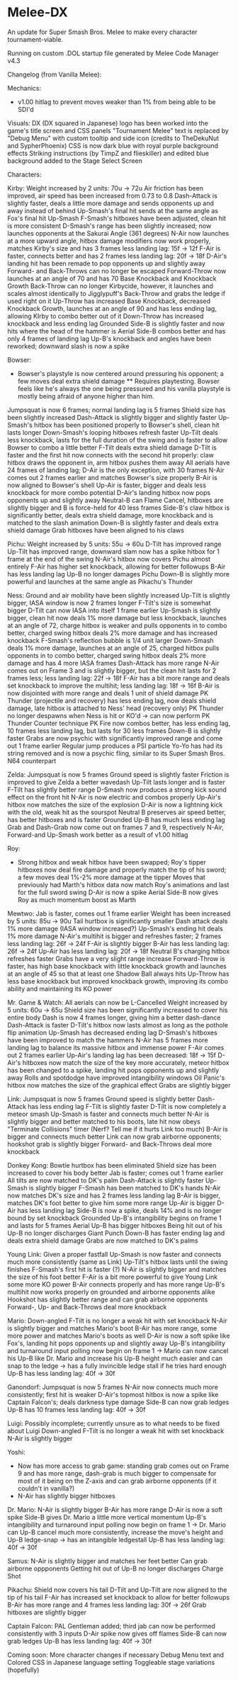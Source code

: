 # Melee-DX
An update for Super Smash Bros. Melee to make every character tournament-viable.

Running on custom .DOL startup file generated by Melee Code Manager v4.3

Changelog (from Vanilla Melee):

Mechanics:

- v1.00 hitlag to prevent moves weaker than 1% from being able to be SDI'd

Visuals:
DX (DX squared in Japanese) logo has been worked into the game's title screen and CSS panels
"Tournament Melee" text is replaced by "Debug Menu" with custom tooltip and side icon (credits to TheDekuNut and SypherPhoenix)
CSS is now dark blue with royal purple background effects
Striking instructions (by TimpZ and flieskiller) and edited blue background added to the Stage Select Screen

Characters:

Kirby:
Weight increased by 2 units: 70u -> 72u
Air friction has been improved, air speed has been increased from 0.73 to 0.8
Dash-Attack is slightly faster, deals a little more damage and sends opponents up and away instead of behind
Up-Smash's final hit sends at the same angle as Fox's final hit Up-Smash
F-Smash's hitboxes have been adjusted, clean hit is more consistent
D-Smash's range has been slightly increased; now launches opponents at the Sakurai Angle (361 degrees)
N-Air now launches at a more upward angle, hitbox damage modifiers now work properly, matches Kirby's size and has 3 frames less landing lag: 15f -> 12f
F-Air is faster, connects better and has 2 frames less landing lag: 20f -> 18f
D-Air's landing hit has been remade to pop opponents up and slightly away
Forward- and Back-Throws can no longer be escaped
Forward-Throw now launches at an angle of 70 and has 70 Base Knockback and Knockback Growth
Back-Throw can no longer Kirbycide, however, it launches and scales almost identically to Jigglypuff's Back-Throw and grabs the ledge if used right on it
Up-Throw has increased Base Knockback, decreased Knockback Growth, launches at an angle of 90 and has less ending lag, allowing KIrby to combo better out of it
Down-Throw has increased knockback and less ending lag
Grounded Side-B is slightly faster and now hits where the head of the hammer is
Aerial Side-B combos better and has only 4 frames of landing lag
Up-B's knockback and angles have been reworked; downward slash is now a spike

Bowser:
* Bowser's playstyle is now centered around pressuring his opponent; a few moves deal extra shield damage
** Requires playtesting. Bowser feels like he's always the one being pressured and his vanilla playstyle is mostly being afraid of anyone higher than him.

Jumpsquat is now 6 frames; normal landing lag is 5 frames
Shield size has been slightly increased
Dash-Attack is slightly bigger and slightly faster
Up-Smash's hitbox has been positioned properly to Bowser's shell, clean hit lasts longer
Down-Smash's looping hitboxes refresh faster
Up-Tilt deals less knockback, lasts for the full duration of the swing and is faster to allow Bowser to combo a little better
F-Tilt deals extra shield damage
D-Tilt is faster and the first hit now connects with the second hit properly: claw hitbox draws the opponent in, arm hitbox pushes them away
All aerials have 24 frames of landing lag; D-Air is the only exception, with 30 frames
N-Air comes out 2 frames earlier and matches Bowser's size properly
B-Air is now aligned to Bowser's shell
Up-Air is faster, bigger and deals less knockback for more combo potential
D-Air's landing hitbox now pops opponents up and slightly away
Neutral-B can Flame Cancel, hitboxes are slightly bigger and B is force-held for 40 less frames
Side-B's claw hitbox is significantly better, deals extra shield damage, more knockback and is matched to the slash animation
Down-B is slightly faster and deals extra shield damage
Grab hitboxes have been aligned to his claws

Pichu:
Weight increased by 5 units: 55u -> 60u
D-Tilt has improved range
Up-Tilt has improved range, downward slam now has a spike hitbox for 1 frame at the end of the swing
N-Air's hitbox now covers Pichu almost entirely
F-Air has higher set knockback, allowing for better followups
B-Air has less landing lag
Up-B no longer damages Pichu
Down-B is slightly more powerful and launches at the same angle as Pikachu's Thunder

Ness:
Ground and air mobility have been slightly increased
Up-Tilt is slightly bigger, IASA window is now 2 frames longer
F-Tilt's size is somewhat bigger
D-Tilt can now IASA into itself 1 frame earlier
Up-Smash is slightly bigger, clean hit now deals 1% more damage but less knockback, launches at an angle of 72, charge hitbox is weaker and pulls opponents in to combo better, charged swing hitbox deals 2% more damage and has increased knockback
F-Smash's reflection bubble is 1/4 unit larger
Down-Smash deals 1% more damage, launches at an angle of 25, charged hitbox pulls opponents in to combo better, charged swing hitbox deals 2% more damage and has 4 more IASA frames
Dash-Attack has more range
N-Air comes out on Frame 3 and is slightly bigger, but the clean hit lasts for 2 frames less; less landing lag: 22f -> 18f
F-Air has a bit more range and deals set knockback to improve the multihit; less landing lag: 18f -> 16f
B-Air is now disjointed with more range and deals 1 unit of shield damage
PK Thunder (projectile and recovery) has less ending lag, now deals shield damage, late hitbox is attached to Ness' head (recovery only)
PK Thunder no longer despawns when Ness is hit or KO'd -> can now perform PK Thunder Counter technique
PK Fire now combos better, has less ending lag, 10 frames less landing lag, but lasts for 30 less frames
Down-B is slightly faster
Grabs are now psychic with significantly improved range and come out 1 frame earlier
Regular jump produces a PSI particle
Yo-Yo has had its string removed and is now a psychic fling, similar to its Super Smash Bros. N64 counterpart

Zelda:
Jumpsquat is now 5 frames
Ground speed is slightly faster
Friction is improved to give Zelda a better wavedash
Up-Tilt lasts longer and is faster
F-Tilt has slightly better range
D-Smash now produces a strong kick sound effect on the front hit
N-Air is now electric and combos properly
Up-Air's hitbox now matches the size of the explosion
D-Air is now a lightning kick with the old, weak hit as the sourspot
Neutral B preserves air speed better, has better hitboxes and is faster
Grounded Up-B has much less ending lag
Grab and Dash-Grab now come out on frames 7 and 9, respectively
N-Air, Forward-and Up-Smash work better as a result of v1.00 hitlag

Roy:

- Strong hitbox and weak hitbox have been swapped; Roy's tipper hitboxes now deal fire damage and properly match the tip of his sword; a few moves deal 1%-2% more damage at the tipper
Moves that previously had Marth's hitbox data now match Roy's animations and last for the full sword swing
D-Air is now a spike
Aerial Side-B now gives Roy as much momentum boost as Marth

Mewtwo:
Jab is faster, comes out 1 frame earlier
Weight has been increased by 5 units: 85u -> 90u
Tail hurtbox is significantly smaller
Dash attack deals 1% more damage (IASA window increased?)
Up-Smash's ending hit deals 1% more damage
N-Air's multihit is bigger and refreshes faster; 2 frames less landing lag: 26f -> 24f
F-Air is slightly bigger
B-Air has less landing lag: 26f -> 24f
Up-Air has less landing lag: 20f -> 18f
Neutral B's charging hitbox refreshes faster
Grabs have a very slight range increase
Forward-Throw is faster, has high base knockback with little knockback growth and launches at an angle of 45 so that at least one Shadow Ball always hits
Up-Throw has less base knockback but improved knockback growth, improving its combo ability and maintaining its KO power

Mr. Game & Watch:
All aerials can now be L-Cancelled
Weight increased by 5 units: 60u -> 65u
Shield size has been significantly increased to cover his entire body
Dash is now 4 frames longer, giving him a better dash-dance
Dash-Attack is faster
D-Tilt's hitbox now lasts almost as long as the pothole flip animation
Up-Smash has decreased ending lag
D-Smash's hitboxes have been improved to match the hammers
N-Air has 5 frames more landing lag to balance its massive hitbox and immense power
F-Air comes out 2 frames earlier
Up-Air's landing lag has been decreased: 18f -> 15f
D-Air's hitboxes now match the size of the key more accurately, meteor hitbox has been changed to a spike, landing hit pops opponents up and slightly away
Rolls and spotdodge have improved intangibility windows
Oil Panic's hitbox now matches the size of the graphical effect
Grabs are slightly bigger

Link:
Jumpsquat is now 5 frames
Ground speed is slightly better
Dash-Attack has less ending lag
F-Tilt is slightly faster
D-Tilt is now completely a meteor smash
Up-Smash is faster and connects much better
N-Air is slightly bigger and better matched to his boots, late hit now obeys "Terminate Collisions" timer (Nerf? Tell me if it hurts Link too much)
B-Air is bigger and connects much better
Link can now grab airborne opponents; hookshot grab is slightly bigger
Forward- and Back-Throws deal more knockback

Donkey Kong:
Bowtie hurtbox has been eliminated
Shield size has been increased to cover his body better
Jab is faster; comes out 1 frame earlier
All tilts are now matched to DK's palm
Dash-Attack is slightly faster
Up-Smash is slightly bigger
F-Smash has been matched to DK's hands
N-Air now matches DK's size and has 2 frames less landing lag
B-Air is bigger, matches DK's foot better to give him some more range
Up-Air is bigger
D-Air has less landing lag
Side-B is now a spike, deals 14% and is no longer bound by set knockback
Grounded Up-B's intangibility begins on frame 1 and lasts for 5 frames
Aerial Up-B has bigger hitboxes
Being hit out of his Up-B no longer discharges Giant Punch
Down-B has faster ending lag and deals extra shield damage
Grabs are now matched to DK's palms

Young Link:
Given a proper fastfall
Up-Smash is now faster and connects much more consistently (same as Link)
Up-Tilt's hitbox lasts until the swing finishes
F-Smash's first hit is faster (?)
N-Air is slightly bigger and matches the size of his foot better
F-Air is a bit more powerful to give Young Link some more KO power
B-Air connects properly and has more range
Up-B's multihit now works properly on grounded and airborne opponents alike
Hookshot has slightly better range and can grab airborne opponents
Forward-, Up- and Back-Throws deal more knockback

Mario:
Down-angled F-Tilt is no longer a weak hit with set knockback
N-Air is slightly bigger and matches Mario's boot
B-Air has more range, some more power and matches Mario's boots as well
D-Air is now a soft spike like Fox's, landing hit pops opponents up and slightly away
Up-B's intangibility and turnaround input polling now begin on frame 1 -> Mario can now cancel his Up-B like Dr. Mario and increase his Up-B height much easier and can snap to the ledge -> has a fully invincible ledge stall if he tries hard enough
Up-B has less landing lag: 40f -> 30f

Ganondorf:
Jumpsquat is now 5 frames
N-Air now connects much more consistently; first hit is weaker
D-Air's topmost hitbox is now a spike like Captain Falcon's; deals darkness type damage
Side-B can now grab ledges
Up-B has 10 frames less landing lag: 40f -> 30f

Luigi:
Possibly incomplete; currently unsure as to what needs to be fixed about Luigi
Down-angled F-Tilt is no longer a weak hit with set knockback
N-Air is slightly bigger

Yoshi:

- Now has more access to grab game: standing grab comes out on Frame 9 and has more range, dash-grab is much bigger to compensate for
most of it being on the Z-axis and can grab airborne opponents (if it couldn't in vanilla?)
- N-Air has slightly bigger hitboxes

Dr. Mario:
N-Air is slightly bigger
B-Air has more range
D-Air is now a soft spike
Side-B gives Dr. Mario a little more vertical momentum
Up-B's intangibility and turnaround input polling now begin on frame 1 -> Dr. Mario can Up-B cancel much more consistently, increase the move's height and Up-B ledge-snap -> has an intangible ledgestall
Up-B has less landing lag: 40f -> 30f

Samus:
N-Air is slightly bigger and matches her feet better
Can grab airborne oppponents
Getting hit out of Up-B no longer discharges Charge Shot

Pikachu:
Shield now covers his tail
D-Tilt and Up-Tilt are now aligned to the tip of his tail
F-Air has increased set knockback to allow for better followups
B-Air has more range and 4 frames less landing lag: 30f -> 26f
Grab hitboxes are slightly bigger

Captain Falcon:
PAL Gentleman added; third jab can now be performed consistently with 3 inputs
D-Air spike now gives off flames
Side-B can now grab ledges
Up-B has less landing lag: 40f -> 30f

Coming soon:
More character changes if necessary
Debug Menu text and Colored CSS in Japanese language setting
Toggleable stage variations (hopefully)
